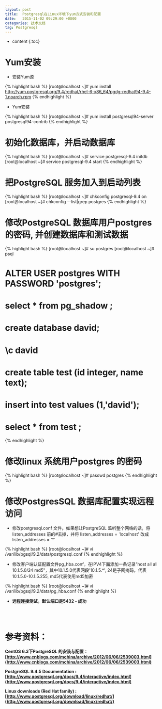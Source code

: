```yaml
---
layout: post
title:  Postgresql在Linux环境下yum方式安装和配置
date:   2015-11-02 09:29:00 +0800
categories: 技术文档
tag: Postgresql
---
```


* content
{:toc}


Yum安装
===============	

* 安装Yum源

{% highlight bash %}
[root@localhost ~]# yum install http://yum.postgresql.org/9.4/redhat/rhel-6-x86_64/pgdg-redhat94-9.4-1.noarch.rpm 
{% endhighlight %}

* Yum安装

{% highlight bash %}
[root@localhost ~]# yum install postgresql94-server postgresql94-contrib
{% endhighlight %}

初始化数据库，并启动数据库
===============
	
{% highlight bash %}
[root@localhost ~]# service postgresql-9.4 initdb
[root@localhost ~]# service postgresql-9.4 start
{% endhighlight %}


把PostgreSQL 服务加入到启动列表
===============
	
{% highlight bash %}
[root@localhost ~]# chkconfig postgresql-9.4 on 
[root@localhost ~]# chkconfig --list|grep postgres
{% endhighlight %}

修改PostgreSQL 数据库用户postgres的密码, 并创建数据库和测试数据
===============

{% highlight bash %}
[root@localhost ~]# su postgres 
[root@localhost ~]# psql 
# ALTER USER postgres WITH PASSWORD 'postgres';
# select * from pg_shadow ;	
# create database david;
# \c david
# create table test (id integer, name text);
# insert into test values (1,'david');
# select * from test ; 
{% endhighlight %}

修改linux 系统用户postgres 的密码
===============

{% highlight bash %}
[root@localhost ~]# passwd postgres
{% endhighlight %}

修改PostgresSQL 数据库配置实现远程访问
===============

* 修改postgresql.conf 文件，如果想让PostgreSQL 监听整个网络的话，将listen_addresses 前的#去掉，并将 listen_addresses = 'localhost' 改成 listen_addresses = '*'

{% highlight bash %}
[root@localhost ~]# vi /var/lib/pgsql/9.2/data/postgresql.conf
{% endhighlight %}

* 修改客户端认证配置文件pg_hba.conf，在IPV4下面添加一条记录"host  all    all    10.1.5.0/24    md5"，其中10.1.5.0代表网段'10.1.5.*', 24是子网掩码，代表10.1.5.0-10.1.5.255, md5代表使用md5加密

{% highlight bash %}
[root@localhost ~]# vi /var/lib/pgsql/9.2/data/pg_hba.conf
{% endhighlight %}


* <b>远程连接测试，默认端口是5432 - 成功


<br />
<br />

参考资料：
===========================

CentOS 6.3下PostgreSQL 的安装与配置：[http://www.cnblogs.com/mchina/archive/2012/06/06/2539003.html](http://www.cnblogs.com/mchina/archive/2012/06/06/2539003.html)

PostgreSQL 9.4.5 Documentation : [http://www.postgresql.org/docs/9.4/interactive/index.html](http://www.postgresql.org/docs/9.4/interactive/index.html)

Linux downloads (Red Hat family) : [http://www.postgresql.org/download/linux/redhat/](http://www.postgresql.org/download/linux/redhat/)

<br />
<br />